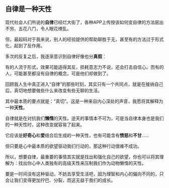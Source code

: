## 自律是一种天性

现代社会人们所说的**自律**已经烂大街了，各种APP上传授该如何变自律的方法层出不穷、五花八门，令人眼花缭乱。

但，最起码对于我来说，别人的经验提供的帮助聊胜于无，甚至有的方法过于形式化，起到了反作用。

多次的反复之后，我逐渐意识到自律好像也分**真假**：

有的人流于形式，效果可能适得其反，损耗意志力不说，还会打击自信心。而有的人，可能甚至都没有自律的概念，可是他们却做到了。

回顾我人生中真正进入“自律”的那些时刻，其实只有一个共同点，就是在接纳自己后，真切地想要做些什么来改变有些无聊的生活。

其中最本质的要点就是：“真切”。这是一种来自内心深处的声音，我愿将其解释为一种**天性**。

自律就是在对抗我们**懒惰**的天性。逆天的事情本不可为，可是当自律本身也是我们的一种天性时，这种改变就容易了起来。

它应该是**好奇心**和**爱**结合后生成的一种天性，也有可能含有**愤怒**和**不甘**……

但只要是心中最本质的欲望驱动我们行动的，那这种行动很难不成功。

所以，想要自律，最重要的事情其实就是找出和强化自己的欲望，你也可以将其理解为：找出你心中人类独有的高级天性来压制我们作为动物懒惰的天性。

要是一时间没有这种驱动，不妨去享受生活吧，因为理智和内心的偏向不同的，只会让我们变得更加拧巴、分裂，而这无益于我们的成长。
